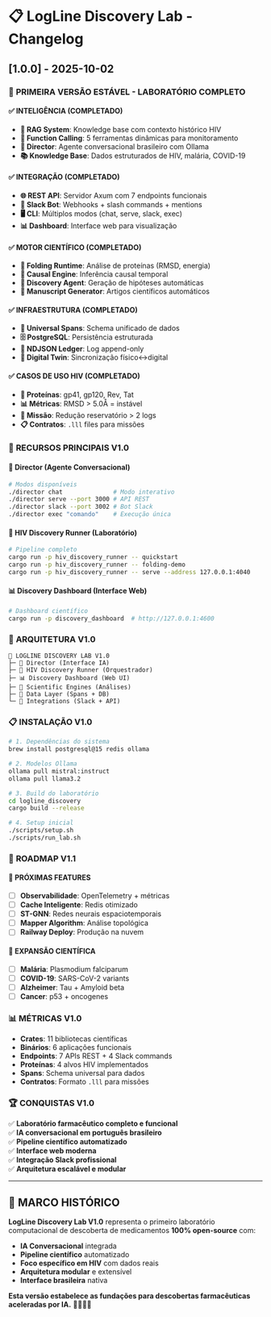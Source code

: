 # 📋 LogLine Discovery Lab - Changelog

## [1.0.0] - 2025-10-02

### 🎉 **PRIMEIRA VERSÃO ESTÁVEL - LABORATÓRIO COMPLETO**

#### ✅ **INTELIGÊNCIA (COMPLETADO)**
- **🧠 RAG System**: Knowledge base com contexto histórico HIV
- **🔧 Function Calling**: 5 ferramentas dinâmicas para monitoramento
- **🤖 Director**: Agente conversacional brasileiro com Ollama
- **📚 Knowledge Base**: Dados estruturados de HIV, malária, COVID-19

#### ✅ **INTEGRAÇÃO (COMPLETADO)**  
- **🌐 REST API**: Servidor Axum com 7 endpoints funcionais
- **📱 Slack Bot**: Webhooks + slash commands + mentions
- **🖥️ CLI**: Múltiplos modos (chat, serve, slack, exec)
- **📊 Dashboard**: Interface web para visualização

#### ✅ **MOTOR CIENTÍFICO (COMPLETADO)**
- **🧬 Folding Runtime**: Análise de proteínas (RMSD, energia)
- **🔗 Causal Engine**: Inferência causal temporal
- **📝 Discovery Agent**: Geração de hipóteses automáticas
- **📑 Manuscript Generator**: Artigos científicos automáticos

#### ✅ **INFRAESTRUTURA (COMPLETADO)**
- **💾 Universal Spans**: Schema unificado de dados
- **🗄️ PostgreSQL**: Persistência estruturada
- **📁 NDJSON Ledger**: Log append-only
- **🔄 Digital Twin**: Sincronização físico↔digital

#### ✅ **CASOS DE USO HIV (COMPLETADO)**
- **🎯 Proteínas**: gp41, gp120, Rev, Tat
- **📊 Métricas**: RMSD > 5.0Å = instável
- **🎯 Missão**: Redução reservatório > 2 logs
- **📋 Contratos**: `.lll` files para missões

### 🚀 **RECURSOS PRINCIPAIS V1.0**

#### **🤖 Director (Agente Conversacional)**
```bash
# Modos disponíveis
./director chat              # Modo interativo
./director serve --port 3000 # API REST
./director slack --port 3002 # Bot Slack
./director exec "comando"    # Execução única
```

#### **🧬 HIV Discovery Runner (Laboratório)**
```bash
# Pipeline completo
cargo run -p hiv_discovery_runner -- quickstart
cargo run -p hiv_discovery_runner -- folding-demo
cargo run -p hiv_discovery_runner -- serve --address 127.0.0.1:4040
```

#### **📊 Discovery Dashboard (Interface Web)**
```bash
# Dashboard científico
cargo run -p discovery_dashboard  # http://127.0.0.1:4600
```

### 🎯 **ARQUITETURA V1.0**

```
🧬 LOGLINE DISCOVERY LAB V1.0
├─ 🤖 Director (Interface IA)
├─ 🔬 HIV Discovery Runner (Orquestrador)
├─ 📊 Discovery Dashboard (Web UI)
├─ 🧠 Scientific Engines (Análises)
├─ 💾 Data Layer (Spans + DB)
└─ 🔌 Integrations (Slack + API)
```

### 📋 **INSTALAÇÃO V1.0**

```bash
# 1. Dependências do sistema
brew install postgresql@15 redis ollama

# 2. Modelos Ollama
ollama pull mistral:instruct
ollama pull llama3.2

# 3. Build do laboratório
cd logline_discovery
cargo build --release

# 4. Setup inicial
./scripts/setup.sh
./scripts/run_lab.sh
```

### 🎯 **ROADMAP V1.1**

#### **🔄 PRÓXIMAS FEATURES**
- [ ] **Observabilidade**: OpenTelemetry + métricas
- [ ] **Cache Inteligente**: Redis otimizado
- [ ] **ST-GNN**: Redes neurais espaciotemporais
- [ ] **Mapper Algorithm**: Análise topológica
- [ ] **Railway Deploy**: Produção na nuvem

#### **🧬 EXPANSÃO CIENTÍFICA**
- [ ] **Malária**: Plasmodium falciparum
- [ ] **COVID-19**: SARS-CoV-2 variants
- [ ] **Alzheimer**: Tau + Amyloid beta
- [ ] **Cancer**: p53 + oncogenes

### 📊 **MÉTRICAS V1.0**

- **Crates**: 11 bibliotecas científicas
- **Binários**: 6 aplicações funcionais
- **Endpoints**: 7 APIs REST + 4 Slack commands
- **Proteínas**: 4 alvos HIV implementados
- **Spans**: Schema universal para dados
- **Contratos**: Formato `.lll` para missões

### 🏆 **CONQUISTAS V1.0**

✅ **Laboratório farmacêutico completo e funcional**  
✅ **IA conversacional em português brasileiro**  
✅ **Pipeline científico automatizado**  
✅ **Interface web moderna**  
✅ **Integração Slack profissional**  
✅ **Arquitetura escalável e modular**  

---

## **🎯 MARCO HISTÓRICO**

**LogLine Discovery Lab V1.0** representa o primeiro laboratório computacional de descoberta de medicamentos **100% open-source** com:

- **IA Conversacional** integrada
- **Pipeline científico** automatizado  
- **Foco específico em HIV** com dados reais
- **Arquitetura modular** e extensível
- **Interface brasileira** nativa

**Esta versão estabelece as fundações para descobertas farmacêuticas aceleradas por IA.** 🧬🤖🇧🇷
